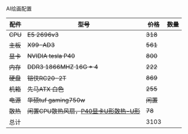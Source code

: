 AI绘画配置

| ~~配件~~ | ~~型号~~                                                     | ~~价格~~ | ~~数量~~ |
| -------- | ------------------------------------------------------------ | -------- | -------- |
| ~~CPU~~  | ~~E5 2696v3~~                                                | ~~318~~  |          |
| ~~主板~~ | ~~X99-AD3~~                                                  | ~~561~~  |          |
| ~~显卡~~ | ~~NVIDIA tesla P40~~                                         | ~~800~~  |          |
| ~~内存~~ | ~~DDR3 1866MHZ 16G * 4~~                                     | ~~222~~  |          |
| ~~硬盘~~ | ~~铠侠RC20-2T~~                                              | ~~869~~  |          |
| ~~机箱~~ | ~~先马ATX 白色~~                                             | ~~255~~  |          |
| ~~电源~~ | ~~华硕tuf gaming750w~~                                       | ~~闲置~~ |          |
| ~~散热~~ | ~~闲置CPU散热风扇，[P40显卡U形散热-U形](https://item.taobao.com/item.htm?spm=a1z09.2.0.0.26172e8dv3P79D&id=692313096449&_u=k2e0rbei8c3b)~~ | ~~78~~   |          |
| 总计     |                                                              | 3103     |          |

